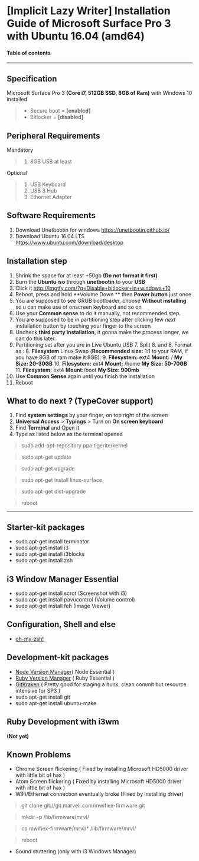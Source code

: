 [Implicit Lazy Writer] Installation Guide of Microsoft Surface Pro 3 with Ubuntu 16.04 (amd64)
===========================================

#### Table of contents


------------------------------------

## Specification

Microsoft Surface Pro 3 **(Core i7, 512GB SSD, 8GB of Ram)** with Windows 10 installed

> - Secure boot = **[enabled]**
> - Bitlocker = **[disabled]**

## Peripheral Requirements

Mandatory

>  1. 8GB USB at least

Optional

>  1. USB Keyboard
>  2. USB 3 Hub
>  3. Ethernet Adapter

## Software Requirements

 1. Download Unetbootin for windows https://unetbootin.github.io/
 2. Download Ubuntu 16.04 LTS https://www.ubuntu.com/download/desktop


## Installation step

 1. Shrink the space for at least +50gb **(Do not format it first)**
 2. Burn the **Ubuntu iso** through **unetbootin** to your **USB**
 3. Click it http://lmgtfy.com/?q=Disable+bitlocker+in+windows+10
 4. Reboot, press and hold **Volume Down ** then **Power button** just once
 5. You are supposed to see GRUB bootloader, choose **Without installing** so u can make use of onscreen keyboard and so on
 6. Use your **Common sense** to do it manually, not recommended step.
 7. You are supposed to be in partitioning step after clicking few *next* installation button by touching your finger to the screen
 8. Uncheck **third party installation**, it gonna make the process longer, we can do this later.
 8. Partitioning set after you are in Live Ubuntu USB
	 7. Split
	 8. and
	 8. Format as :
	 8. **Filesystem** Linux Swap (**Recommended size:** 1:1 to your RAM, if you have 8GB of ram make it 8GB).
	 9. **Filesystem:** ext4 **Mount:** / **My Size: 20-30GB**
	 10. **Filesystem:** ext4 **Mount:** /home **My Size: 50-70GB**
	 11. **Filesystem:** ext4 **Mount:**/boot **My Size: 900mb**
 9. Use **Common Sense** again until you finish the installation
 10. Reboot

What to do next ? (TypeCover support)
--
 1. Find **system settings** by your finger, on top right of the screen
 2. **Universal Access** > **Typings** > Turn on **On screen keyboard**
 3. Find **Terminal** and Open it
 4. Type as listed below as the terminal opened

> sudo add-apt-repository ppa:tigerite/kernel

> sudo apt-get update

> sudo apt-get upgrade

> sudo apt-get install linux-surface

> sudo apt-get dist-upgrade

> reboot

---

## Starter-kit packages

 - sudo apt-get install terminator
 - sudo apt-get install i3
 - sudo apt-get install i3blocks
 - sudo apt-get install zsh

## i3 Window Manager Essential
 - sudo apt-get install scrot (Screenshot with i3)
 - sudo apt-get install pavucontrol (Volume control)
 - sudo apt-get install feh (Image Viewer)

## Configuration, Shell and else
 - [oh-my-zsh!](https://github.com/robbyrussell/oh-my-zsh)

## Development-kit packages
 - [Node Version Manager](https://github.com/creationix/nvm)( Node Essential )
 - [Ruby Version Manager](https://rvm.io/) ( Ruby Essential )
 - [GitKraken](https://www.gitkraken.com/) ( Pretty good for staging a hunk, clean commit but resource intensive for SP3 )
 - sudo apt-get install git
 - sudo apt-get install ubuntu-make
## Ruby Development with i3wm
**(Not yet)**

## Known Problems
 - Chrome Screen flickering  ( Fixed by installing Microsoft HD5000 driver with little bit of hax )
 - Atom Screen flickering ( Fixed by installing Microsoft HD5000 driver with little bit of hax )
 - WiFi/Ethernet connection eventually broke (Fixed by installing driver)
 > git clone git://git.marvell.com/mwifiex-firmware.git

 > mkdir -p /lib/firmware/mrvl/

 > cp mwifiex-firmware/mrvl/* /lib/firmware/mrvl/

 > reboot

 - Sound stuttering (only with i3 Windows Manager)

